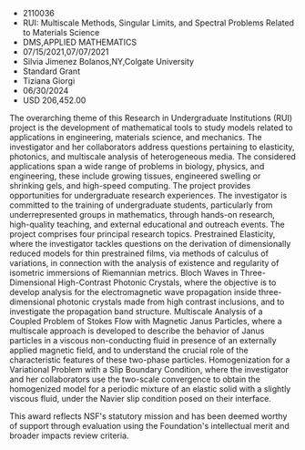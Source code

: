 
* 2110036
* RUI: Multiscale Methods, Singular Limits, and Spectral Problems Related to Materials Science
* DMS,APPLIED MATHEMATICS
* 07/15/2021,07/07/2021
* Silvia Jimenez Bolanos,NY,Colgate University
* Standard Grant
* Tiziana Giorgi
* 06/30/2024
* USD 206,452.00

The overarching theme of this Research in Undergraduate Institutions (RUI)
project is the development of mathematical tools to study models related to
applications in engineering, materials science, and mechanics. The investigator
and her collaborators address questions pertaining to elasticity, photonics, and
multiscale analysis of heterogeneous media. The considered applications span a
wide range of problems in biology, physics, and engineering, these include
growing tissues, engineered swelling or shrinking gels, and high-speed
computing. The project provides opportunities for undergraduate research
experiences. The investigator is committed to the training of undergraduate
students, particularly from underrepresented groups in mathematics, through
hands-on research, high-quality teaching, and external educational and outreach
events. The project comprises four principal research topics. Prestrained
Elasticity, where the investigator tackles questions on the derivation of
dimensionally reduced models for thin prestrained films, via methods of calculus
of variations, in connection with the analysis of existence and regularity of
isometric immersions of Riemannian metrics. Bloch Waves in Three-Dimensional
High-Contrast Photonic Crystals, where the objective is to develop analysis for
the electromagnetic wave propagation inside three-dimensional photonic crystals
made from high contrast inclusions, and to investigate the propagation band
structure. Multiscale Analysis of a Coupled Problem of Stokes Flow with Magnetic
Janus Particles, where a multiscale approach is developed to describe the
behavior of Janus particles in a viscous non-conducting fluid in presence of an
externally applied magnetic field, and to understand the crucial role of the
characteristic features of these two-phase particles. Homogenization for a
Variational Problem with a Slip Boundary Condition, where the investigator and
her collaborators use the two-scale convergence to obtain the homogenized model
for a periodic mixture of an elastic solid with a slightly viscous fluid, under
the Navier slip condition posed on their interface.

This award reflects NSF's statutory mission and has been deemed worthy of
support through evaluation using the Foundation's intellectual merit and broader
impacts review criteria.
